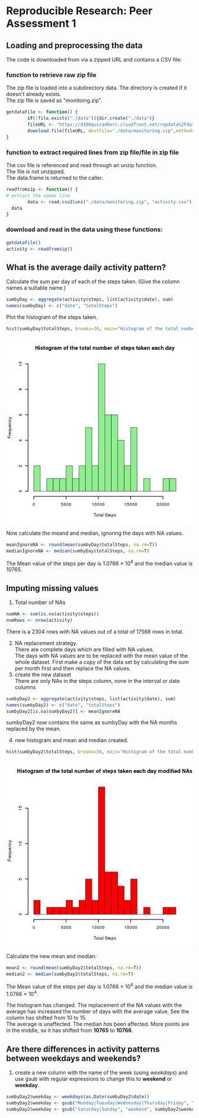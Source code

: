 Reproducible Research: Peer Assessment 1
========================================
## Loading and preprocessing the data  

The code is downloaded from via a zipped URL and contains a CSV file:

### function to retrieve raw zip file

The zip file is loaded into a subdirectory data. The directory is created if it 
doesn't already exists.  
The zip file is saved as "monitoing.zip".  

```r
getdatafile <- function() {
        if(!file.exists("./data")){dir.create("./data")}
        fileURL <- "https://d396qusza40orc.cloudfront.net/repdata%2Fdata%2Factivity.zip"
        download.file(fileURL, destfile="./data/monitoring.zip",method="curl")
}
```
### function to extract required lines from zip file/file in zip file

The csv file is referenced and read through an unzip function.  
The file is not unzipped.  
The data.frame is returned to the caller.  

```r
readfromzip <- function() {
# extract the names line
        data <- read.csv2(unz("./data/monitoring.zip", "activity.csv"), header=T,  stringsAsFactors=F, sep=",")
  data
}
```

### download and read in the data using these functions:  


```r
getdatafile()
activity <- readfromzip()
```


## What is the average daily activity pattern?  
Calculate the sum per day of each of the steps taken. (Give the column names a suitable name.)

```r
sumbyDay <- aggregate(activity$steps, list(activity$date), sum)
names(sumbyDay) <- c("date", "totalSteps")
```
Plot the histogram of the steps taken.

```r
hist(sumbyDay$totalSteps, breaks=30, main="Histogram of the total number of steps taken each day", xlab="Total Steps", col="lightgreen", lwd=2)
```

![plot of chunk histo1](figure/histo1-1.png) 

Now calculate the meand and median, ignoring the days with NA values.

```r
meanIgnoreNA <- round(mean(sumbyDay$totalSteps, na.rm=T))
medianIgnoreNA <- median(sumbyDay$totalSteps, na.rm=T)
```

The Mean value of the steps per day is 1.0766 &times; 10<sup>4</sup> and the median value is 10765.  

## Imputing missing values  

1. Total number of NAs  

```r
numNA <- sum(is.na(activity$steps))
numRows <- nrow(activity)
```
There is a 2304 rows with NA values out of a total of 17568 rows in total.

2. NA replacement strategy.  
There are complete days which are filled with NA values.  
The days with NA values are to be replaced with the mean value of the whole dataset.  First make a copy of the data set by calculating the sum per month first and then replace the NA values.  
3. create the new dataset  
There are only NAs in the steps column, none in the interval or date columns

```r
sumbyDay2 <- aggregate(activity$steps, list(activity$date), sum)
names(sumbyDay2) <- c("date", "totalSteps")
sumbyDay2[is.na(sumbyDay2)] <- meanIgnoreNA
```
sumbyDay2 now contains the same as sumbyDay with the NA months replaced by the mean.  

4. new histogram and mean and median created.


```r
hist(sumbyDay2$totalSteps, breaks=30, main="Histogram of the total number of steps taken each day modified NAs", xlab="Total Steps", col="red", lwd=2)
```

![plot of chunk newhist](figure/newhist-1.png) 

Calculate the new mean and median:

```r
mean2 <- round(mean(sumbyDay2$totalSteps, na.rm=T))
median2 <- median(sumbyDay2$totalSteps, na.rm=T)
```
The Mean value of the steps per day is 1.0766 &times; 10<sup>4</sup> and the median value is 1.0766 &times; 10<sup>4</sup>.  

The histogram has changed.  The replacement of the NA values with the average has increased the number of days with the average value. See the column has shifted from 10 to 15.  
The average is unaffected. The median *has* been affected. More points are in the middle, so it has shifted from **10765** to **10766**.


## Are there differences in activity patterns between weekdays and weekends?  
1. create a new column with the name of the week (using *weekdays*) and use gsub with regular expressions to change this to **weekend** or **weekday**.

```r
sumbyDay2$weekday <- weekdays(as.Date(sumbyDay2$date))
sumbyDay2$weekday <- gsub("Monday|Tuesday|Wednesday|Thursday|Friday", "weekday", sumbyDay2$weekday)
sumbyDay2$weekday <- gsub("Saturday|Sunday", "weekend", sumbyDay2$weekday)
```



